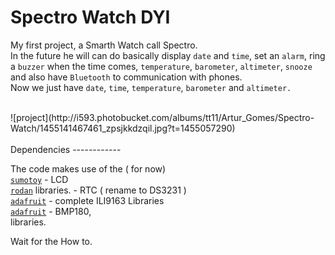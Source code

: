 Spectro Watch DYI
=========

 My first project, a Smarth Watch call Spectro.
<br>
In the future he will can do basically display `date` and `time`, set an `alarm`, ring a `buzzer` when the time comes, `temperature`, `barometer`, `altimeter`, `snooze` and also have `Bluetooth` to communication with phones.<br>
Now we just have `date`, `time`, `temperature`, `barometer` and `altimeter. `<br>

<br>
![project](http://i593.photobucket.com/albums/tt11/Artur_Gomes/Spectro-Watch/1455141467461_zpsjkkdzqil.jpg?t=1455057290)
<br>
<br>
Dependencies
------------

The code makes use of the ( for now)<br>
[`sumotoy`](https://github.com/sumotoy/TFT_ILI9163C) - LCD<br>
[`rodan`](https://github.com/rodan/ds3231) libraries. - RTC ( rename to DS3231 )<br>
[`adafruit`](https://github.com/adafruit/Adafruit-GFX-Library) - complete ILI9163 Libraries<br>
[`adafruit`](https://github.com/adafruit/Adafruit-BMP085-Library) - BMP180, <br>libraries.<br>

Wait for the How to.
